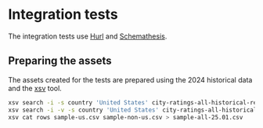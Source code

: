 # Integration tests

The integration tests use [Hurl] and [Schemathesis].

## Preparing the assets

The assets created for the tests are prepared using the 2024 historical data and
the [xsv] tool.

```bash
xsv search -i -s country 'United States' city-ratings-all-historical-results-v24.07.csv | xsv sample 10 > sample-us.csv
xsv search -i -v -s country 'United States' city-ratings-all-historical-results-v24.07.csv | xsv sample 10 > sample-non-us.csv
xsv cat rows sample-us.csv sample-non-us.csv > sample-all-25.01.csv
```

##

[Hurl]: https://hurl.dev
[Schemathesis]: https://github.com/schemathesis/schemathesis
[xsv]: https://github.com/BurntSushi/xsv
